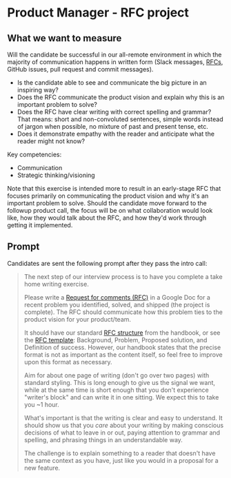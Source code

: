 # Product Manager - RFC project

## What we want to measure

Will the candidate be successful in our all-remote environment in which the majority of communication happens in written form (Slack messages, [RFCs](../../../../communication/rfcs/index.md), GitHub issues, pull request and commit messages).

- Is the candidate able to see and communicate the big picture in an inspiring way?
- Does the RFC communicate the product vision and explain why this is an important problem to solve?
- Does the RFC have clear writing with correct spelling and grammar? That means: short and non-convoluted sentences, simple words instead of jargon when possible, no mixture of past and present tense, etc.
- Does it demonstrate empathy with the reader and anticipate what the reader might not know?

Key competencies:

- Communication
- Strategic thinking/visioning

Note that this exercise is intended more to result in an early-stage RFC that focuses primarily on communicating the product vision and why it's an important problem to solve. Should the candidate move forward to the followup product call, the focus will be on what collaboration would look like, how they would talk about the RFC, and how they'd work through getting it implemented.

## Prompt

Candidates are sent the following prompt after they pass the intro call:

> The next step of our interview process is to have you complete a take home writing exercise.
>
> Please write a [Request for comments (RFC)](../../../../communication/rfcs/index.md) in a Google Doc for a recent problem you identified, solved, and shipped (the project is complete). The RFC should communicate how this problem ties to the product vision for your product/team.
>
> It should have our standard [RFC structure](https://github.com/sourcegraph/about/blob/master/handbook/communication/rfcs/index.md#rfc-structure) from the handbook, or see the [RFC template](https://docs.google.com/document/d/1vUp1A-j5xxnPn_rv3x3rWo8tbXJhIA5NggHLU6UofUc/edit): Background, Problem, Proposed solution, and Definition of success. However, our handbook states that the precise format is not as important as the content itself, so feel free to improve upon this format as necessary.
>
> Aim for about one page of writing (don't go over two pages) with standard styling. This is long enough to give us the signal we want, while at the same time is short enough that you don't experience "writer's block" and can write it in one sitting. We expect this to take you ~1 hour.
>
> What's important is that the writing is clear and easy to understand. It should show us that you _care_ about your writing by making conscious decisions of what to leave in or out, paying attention to grammar and spelling, and phrasing things in an understandable way.
>
> The challenge is to explain something to a reader that doesn't have the same context as you have, just like you would in a proposal for a new feature.
